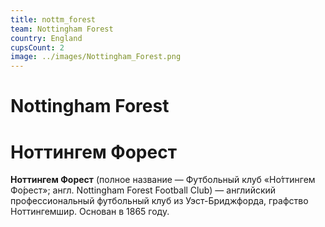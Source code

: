 ```yaml
---
title: nottm_forest
team: Nottingham Forest
country: England
cupsCount: 2
image: ../images/Nottingham_Forest.png
---
```


# Nottingham Forest
# Ноттингем Форест
**Ноттингем Форест**   (полное название — Футбольный клуб «Но́ттингем Фо́рест»; англ. Nottingham Forest Football Club) — английский профессиональный футбольный клуб из Уэст-Бриджфорда, графство Ноттингемшир. Основан в 1865 году.